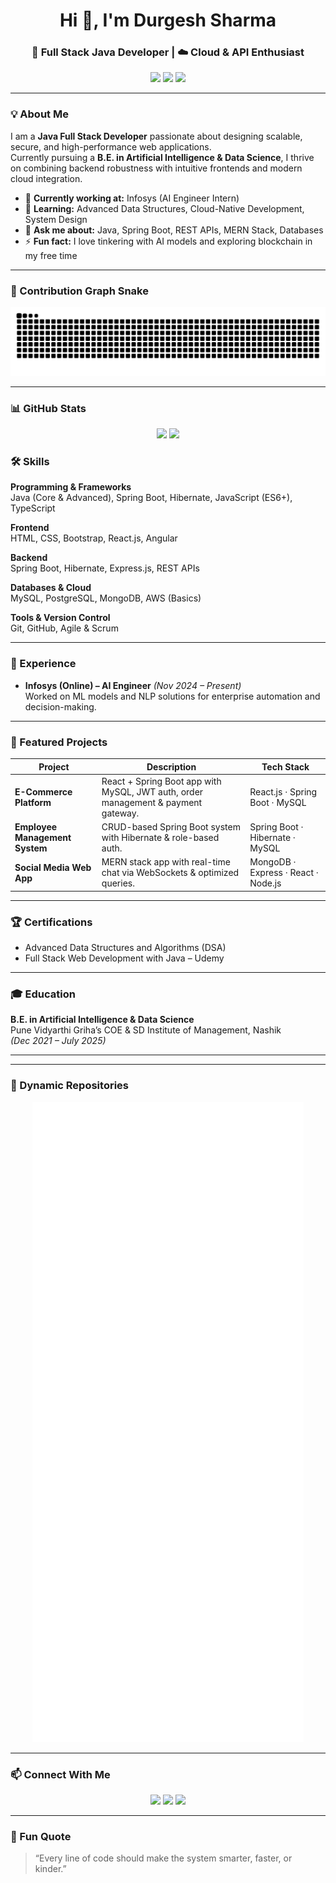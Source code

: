 <h1 align="center">Hi 👋, I'm Durgesh Sharma</h1>
<h3 align="center">🚀 Full Stack Java Developer | ☁️ Cloud & API Enthusiast </h3>

<p align="center">
  <a href="https://linkedin.com/in/sharmajidurgesh" target="_blank"><img src="https://img.shields.io/badge/LinkedIn-0A66C2?style=for-the-badge&logo=linkedin&logoColor=white" /></a>
  <a href="mailto:sharmajidurgesh04@gmail.com" target="_blank"><img src="https://img.shields.io/badge/Gmail-EA4335?style=for-the-badge&logo=gmail&logoColor=white" /></a>
  <a href="https://github.com/winter000boy" target="_blank"><img src="https://img.shields.io/badge/GitHub-181717?style=for-the-badge&logo=github&logoColor=white" /></a>
</p>

---

### 💡 About Me  

I am a **Java Full Stack Developer** passionate about designing scalable, secure, and high-performance web applications.  
Currently pursuing a **B.E. in Artificial Intelligence & Data Science**, I thrive on combining backend robustness with intuitive frontends and modern cloud integration.  

- 🔭 **Currently working at:** Infosys (AI Engineer Intern)  
- 🌱 **Learning:** Advanced Data Structures, Cloud-Native Development, System Design  
- 💬 **Ask me about:** Java, Spring Boot, REST APIs, MERN Stack, Databases  
- ⚡ **Fun fact:** I love tinkering with AI models and exploring blockchain in my free time  

---

### 🐍 Contribution Graph Snake  

<p align="center">
  <img src="https://github.com/winter000boy/winter000boy/blob/output/snake.svg" alt="Snake animation" />
</p>

---
### 📊 GitHub Stats  

<p align="center">
  <img src="https://github-readme-stats.vercel.app/api?username=winter000boy&show_icons=true&theme=tokyonight&count_private=true" height="180" />
  <img src="https://github-readme-stats.vercel.app/api/top-langs/?username=winter000boy&layout=compact&theme=tokyonight" height="180" />
</p>


### 🛠️ Skills  

**Programming & Frameworks**  
Java (Core & Advanced), Spring Boot, Hibernate, JavaScript (ES6+), TypeScript  

**Frontend**  
HTML, CSS, Bootstrap, React.js, Angular  

**Backend**  
Spring Boot, Hibernate, Express.js, REST APIs  

**Databases & Cloud**  
MySQL, PostgreSQL, MongoDB, AWS (Basics)  

**Tools & Version Control**  
Git, GitHub, Agile & Scrum  

---

### 💼 Experience  

- **Infosys (Online) – AI Engineer** *(Nov 2024 – Present)*  
  Worked on ML models and NLP solutions for enterprise automation and decision-making.  

---

### 📂 Featured Projects  

| Project | Description | Tech Stack |
|---------|-------------|------------|
| **E-Commerce Platform** | React + Spring Boot app with MySQL, JWT auth, order management & payment gateway. | React.js · Spring Boot · MySQL |
| **Employee Management System** | CRUD-based Spring Boot system with Hibernate & role-based auth. | Spring Boot · Hibernate · MySQL |
| **Social Media Web App** | MERN stack app with real-time chat via WebSockets & optimized queries. | MongoDB · Express · React · Node.js |

---

### 🏆 Certifications  

- Advanced Data Structures and Algorithms (DSA)  
- Full Stack Web Development with Java – Udemy  

---

### 🎓 Education  

**B.E. in Artificial Intelligence & Data Science**  
Pune Vidyarthi Griha’s COE & SD Institute of Management, Nashik  
*(Dec 2021 – July 2025)*  

---



---

### 📂 Dynamic Repositories  

<p align="center">
  <img src="https://github.com/winter000boy/winter000boy/blob/main/github-metrics.svg" alt="Metrics" />
</p>



---

### 📫 Connect With Me  

<p align="center">
  <a href="https://linkedin.com/in/sharmajidurgesh" target="_blank"><img src="https://img.icons8.com/color/48/000000/linkedin.png" /></a>
  <a href="mailto:sharmajidurgesh04@gmail.com" target="_blank"><img src="https://img.icons8.com/color/48/000000/gmail-new.png" /></a>
  <a href="https://github.com/winter000boy" target="_blank"><img src="https://img.icons8.com/ios-glyphs/48/000000/github.png" /></a>
</p>

---

### 🎨 Fun Quote  

> “Every line of code should make the system smarter, faster, or kinder.”  
